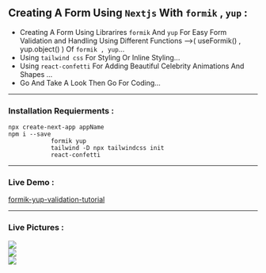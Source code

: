 ##  Creating A Form Using `Nextjs` With `formik` , `yup` :
 + Creating A Form Using Librarires `formik` And `yup` For Easy Form Validation and Handling Using Different Functions -->( useFormik() , yup.object() ) Of `formik , yup`...
 + Using `tailwind css` For Styling Or Inline Styling...
 + Using `react-confetti` For Adding Beautiful Celebrity Animations And Shapes ...
 + Go And Take A Look Then Go For Coding...
 ---------------------------------------------------------------------------------------------------------------
 ### Installation Requierments :
 ```
 npx create-next-app appName
 npm i --save 
             formik yup
             tailwind -D npx tailwindcss init
             react-confetti
   ``` 
  ---------------------------------------------------------------------------------------------------------------
 ### Live Demo : 
[formik-yup-validation-tutorial](https://formik-yup-validation-nextjs.vercel.app/)
 
 ---------------------------------------------------------------------------------------------------------------
 ### Live Pictures :
 <div>
 <img src='https://user-images.githubusercontent.com/114960595/238401286-d99f736a-5e76-45a2-b6e1-a936892a174e.png' />
 <br />
 <img src='https://user-images.githubusercontent.com/114960595/238401296-1af0732d-6105-44b8-805c-7054139980c7.png' />
  <br />
 <img src='https://user-images.githubusercontent.com/114960595/238401307-948bff30-4a2b-4f08-94c7-2fe8ac623a1d.png' />
  <br />
 </div>




